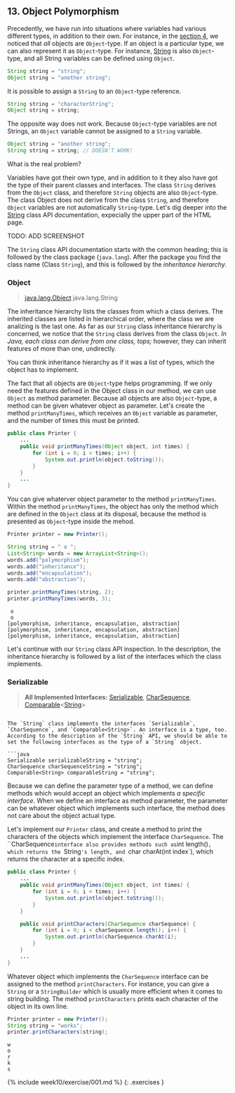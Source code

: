 ## 13. Object Polymorphism

Precedently, we have run into situations where variables had various different types, in addition to their own. For instance, in the [section 4](https://avansti.github.io/TI1.1-OGP0-OGP1-Lesmateriaal/week7), we noticed that *all* objects are `Object`-type. If an object is a particular type, we can also represent it as `Object`-type. For instance, [String](http://docs.oracle.com/javase/8/docs/api/java/lang/String.html) is also `Object`-type, and all String variables can be defined using `Object`.

```java
String string = "string";
Object string = "another string";
```

It is possible to assign a `String` to an `Object`-type reference.

```java
String string = "characterString";
Object string = string;
```

The opposite way does not work. Because `Object`-type variables are not Strings, an `Object` variable cannot be assigned to a `String` variable.

```java
Object string = "another string";
String string = string; // DOESN'T WORK!
```

What is the real problem?

Variables have got their own type, and in addition to it they also have got the type of their parent classes and interfaces. The class `String` derives from the `Object` class, and therefore `String` objects are also `Object`-type. The class Object does not derive from the class `String`, and therefore `Object` variables are not automatically `String`-type. Let's dig deeper into the [String](http://docs.oracle.com/javase/8/docs/api/java/lang/String.html) class API documentation, expecially the upper part of the HTML page.

TODO: ADD SCREENSHOT

The `String` class API documentation starts with the common heading; this is followed by the class package (`java.lang`). After the package you find the class name (Class `String`), and this is followed by the *inheritance hierarchy*.

### Object
>[java.lang.Object](http://docs.oracle.com/javase/8/docs/api/java/lang/Object.html)
>  java.lang.String


The inheritance hierarchy lists the classes from which a class derives. The inherited classes are listed in hierarchical order, where the class we are analizing is the last one. As far as our `String` class inheritance hierarchy is concerned, we notice that the `String` class derives from the class `Object`. *In Java, each class can derive from one class, tops;* however, they can inherit features of more than one, undirectly.

You can think inheritance hierarchy as if it was a list of types, which the object has to implement.

The fact that all objects are `Object`-type helps programming. If we only need the features defined in the Object class in our method, we can use `Object` as method parameter. Because all objects are also `Object`-type, a method can be given whatever object as parameter. Let's create the method `printManyTimes`, which receives an `Object` variable as parameter, and the number of times this must be printed.

```java
public class Printer {
    ...
    public void printManyTimes(Object object, int times) {
        for (int i = 0; i < times; i++) {
            System.out.println(object.toString());
        }
    }
    ...
}
```

You can give whaterver object parameter to the method `printManyTimes`. Within the method `printManyTimes`, the object has only the method which are defined in the `Object` class at its disposal, because the method is presented as `Object`-type inside the mehod.

```java
Printer printer = new Printer();

String string = " o ";
List<String> words = new ArrayList<String>();
words.add("polymorphism");
words.add("inheritance");
words.add("encapsulation");
words.add("abstraction");

printer.printManyTimes(string, 2);
printer.printManyTimes(words, 3);
```

```output
 o
 o
[polymorphism, inheritance, encapsulation, abstraction]
[polymorphism, inheritance, encapsulation, abstraction]
[polymorphism, inheritance, encapsulation, abstraction]
```

Let's continue with our `String` class API inspection. In the description, the inheritance hierarchy is followed by a list of the interfaces which the class implements.

### Serializable
>**All Implemented Interfaces:**
>  [Serializable](http://docs.oracle.com/javase/8/docs/api/java/io/Serializable.html), [CharSequence](http://docs.oracle.com/javase/8/docs/api/java/lang/CharSequence.html), [Comparable](http://docs.oracle.com/javase/6/docs/api/java/lang/Comparable.html)<[String](http://docs.oracle.com/javase/8/docs/api/java/lang/String.html)>
```

The `String` class implements the interfaces `Serializable`, `CharSequence`, and `Comparable<String>`. An interface is a type, too. According to the description of the `String` API, we should be able to set the following interfaces as the type of a `String` object.

```java
Serializable serializableString = "string";
CharSequence charSequenceString = "string";
Comparable<String> comparableString = "string";
```

Because we can define the parameter type of a method, we can define methods which would accept an object which implements *a specific interface*. When we define an interface as method parameter, the parameter can be whatever object which implements such interface, the method does not care about the object actual type.

Let's implement our `Printer` class, and create a method to print the characters of the objects which implement the interface `CharSequence`. The ``CharSequence` interface also provides methods such as `int length()`, which returns the `String`'s length, and `char charAt(int index`), which returns the character at a specific index.

```java
public class Printer {
    ...
    public void printManyTimes(Object object, int times) {
        for (int i = 0; i < times; i++) {
            System.out.println(object.toString());
        }
    }

    public void printCharacters(CharSequence charSequence) {
        for (int i = 0; i < charSequence.length(); i++) {
            System.out.println(charSequence.charAt(i);
        }
    }
    ...
}
```

Whatever object which implements the `CharSequence` interface can be assigned to the method `printCharacters`. For instance, you can give a `String` or a `StringBuilder` which is usually more efficient when it comes to string building. The method `printCharacters` prints each character of the object in its own line.

```java
Printer printer = new Printer();
String string = "works";
printer.printCharacters(string);
```

```output
w
o
r
k
s
```

{% include week10/exercise/001.md %}
{: .exercises }
